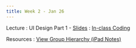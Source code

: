 ```yaml
---
title: Week 2 - Jan 26
---
```


Lecture
: UI Design Part 1 - [Slides](https://canvas.upenn.edu/courses/1703225/files/folder/Lecture%20Slides?preview=118823581)
  : [In-class Coding](https://canvas.upenn.edu/courses/1703225/files/folder/Live%20Coding?preview=118823598)

Resources
: [View Group Hierarchy (iPad Notes)](https://canvas.upenn.edu/courses/1703225/files/folder/Lecture%20Slides?preview=118823579)
